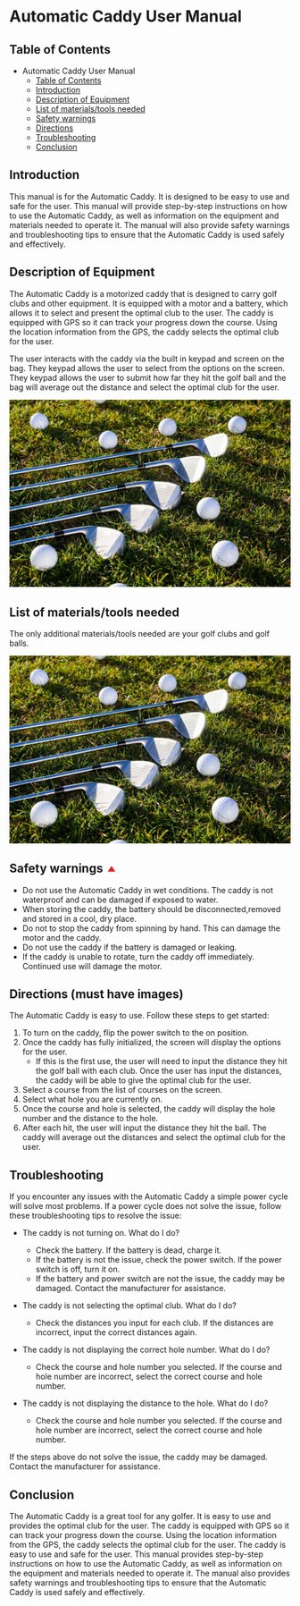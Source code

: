 <!--Style rules:

# Window and button titles should be bold and capitalized.
# System tool, toolboxes (program functions) should be non-bold but italicized.
# Indent nested lists as needed to show levels of information.
# Information about the step needs to be on a separate line.
# Code that is entered needs to be on its own line, centered on the line, and in Courier font.
# Equations or algorithms need to be on their own line, centered on the line.-->
# Automatic Caddy User Manual
## Table of Contents
- Automatic Caddy User Manual
  - [Table of Contents](#table-of-contents)
  - [Introduction](#introduction)
  - [Description of Equipment](#description-of-equipment)
  - [List of materials/tools needed](#list-of-materialstools-needed)
  - [Safety warnings](#safety-warnings-must-use-icon)
  - [Directions](#directions-must-have-images)
  - [Troubleshooting](#troubleshooting)
  - [Conclusion](#conclusion)
  
## Introduction
This manual is for the Automatic Caddy. It is designed to be easy to use and safe for the user. This manual will provide step-by-step instructions on how to use the Automatic Caddy, as well as information on the equipment and materials needed to operate it. The manual will also provide safety warnings and troubleshooting tips to ensure that the Automatic Caddy is used safely and effectively.

## Description of Equipment
The Automatic Caddy is a motorized caddy that is designed to carry golf clubs and other equipment. It is equipped with a motor and a battery, which allows it to select and present the optimal club to the user. The caddy is equipped with GPS so it can track your progress down the course. Using the location information from the GPS, the caddy selects the optimal club for the user. 

The user interacts with the caddy via the built in keypad and screen on the bag. They keypad allows the user to select from the options on the screen. They keypad allows the user to submit how far they hit the golf ball and the bag will average out the distance and select the optimal club for the user.

![Insert image here when we have one](./pictures/five-golf-clubs.jpg)


## List of materials/tools needed
The only additional materials/tools needed are your golf clubs and golf balls. 

![Example of materials/tools needed](./pictures/five-golf-clubs.jpg)
<!-- <img src="./pictures/danger.png"  width="20" height="15"> -->

## Safety warnings <img src="./pictures/danger.png"  width="20" height="15">

- Do not use the Automatic Caddy in wet conditions. The caddy is not waterproof and can be damaged if exposed to water.
- When storing the caddy, the battery should be disconnected,removed and stored in a cool, dry place.
- Do not to stop the caddy from spinning by hand. This can damage the motor and the caddy.
- Do not use the caddy if the battery is damaged or leaking.
- If the caddy is unable to rotate, turn the caddy off immediately. Continued use will damage the motor. 

## Directions (must have images)
The Automatic Caddy is easy to use. Follow these steps to get started:
1. To turn on the caddy, flip the power switch to the on position.
2. Once the caddy has fully initialized, the screen will display the options for the user. 
   - If this is the first use, the user will need to input the distance they hit the golf ball with each club. Once the user has input the distances, the caddy will be able to give the optimal club for the user.
3. Select a course from the list of courses on the screen.
4. Select what hole you are currently on. 
5. Once the course and hole is selected, the caddy will display the hole number and the distance to the hole.
6. After each hit, the user will input the distance they hit the ball. The caddy will average out the distances and select the optimal club for the user.  

## Troubleshooting
If you encounter any issues with the Automatic Caddy a simple power cycle will solve most problems. If a power cycle does not solve the issue, follow these troubleshooting tips to resolve the issue:

- The caddy is not turning on. What do I do?
  - Check the battery. If the battery is dead, charge it. 
  - If the battery is not the issue, check the power switch. If the power switch is off, turn it on.
  - If the battery and power switch are not the issue, the caddy may be damaged. Contact the manufacturer for assistance.
  
- The caddy is not selecting the optimal club. What do I do?
    - Check the distances you input for each club. If the distances are incorrect, input the correct distances again.
    
- The caddy is not displaying the correct hole number. What do I do?
  - Check the course and hole number you selected. If the course and hole number are incorrect, select the correct course and hole number. 
  
- The caddy is not displaying the distance to the hole. What do I do?
    - Check the course and hole number you selected. If the course and hole number are incorrect, select the correct course and hole number.
    
If the steps above do not solve the issue, the caddy may be damaged. Contact the manufacturer for assistance.
## Conclusion
The Automatic Caddy is a great tool for any golfer. It is easy to use and provides the optimal club for the user. The caddy is equipped with GPS so it can track your progress down the course. Using the location information from the GPS, the caddy selects the optimal club for the user. The caddy is easy to use and safe for the user. This manual provides step-by-step instructions on how to use the Automatic Caddy, as well as information on the equipment and materials needed to operate it. The manual also provides safety warnings and troubleshooting tips to ensure that the Automatic Caddy is used safely and effectively. 
```